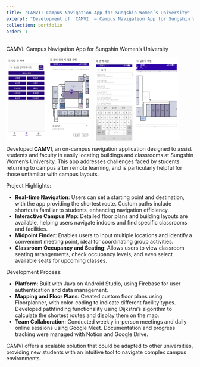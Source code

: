 ```yaml
---
title: "CAMVI: Campus Navigation App for Sungshin Women’s University"
excerpt: "Development of 'CAMVI' – Campus Navigation App for Sungshin Women’s University"
collection: portfolio
order: 1
---
```


CAMVI: Campus Navigation App for Sungshin Women’s University

<div style="display: flex; gap: 10px;">
  <img src="/images/CAMVI-1.png" alt="CAMVI Screenshot 1" width="45%"/>
  <img src="/images/CAMVI-2.png" alt="CAMVI Screenshot 2" width="45%"/>
</div>

Developed **CAMVI**, an on-campus navigation application designed to assist students and faculty in easily locating buildings and classrooms at Sungshin Women’s University. This app addresses challenges faced by students returning to campus after remote learning, and is particularly helpful for those unfamiliar with campus layouts.

Project Highlights:
- **Real-time Navigation**: Users can set a starting point and destination, with the app providing the shortest route. Custom paths include shortcuts familiar to students, enhancing navigation efficiency.
- **Interactive Campus Map**: Detailed floor plans and building layouts are available, helping users navigate indoors and find specific classrooms and facilities.
- **Midpoint Finder**: Enables users to input multiple locations and identify a convenient meeting point, ideal for coordinating group activities.
- **Classroom Occupancy and Seating**: Allows users to view classroom seating arrangements, check occupancy levels, and even select available seats for upcoming classes.

Development Process:
- **Platform**: Built with Java on Android Studio, using Firebase for user authentication and data management.
- **Mapping and Floor Plans**: Created custom floor plans using Floorplanner, with color-coding to indicate different facility types. Developed pathfinding functionality using Dijkstra’s algorithm to calculate the shortest routes and display them on the map.
- **Team Collaboration**: Conducted weekly in-person meetings and daily online sessions using Google Meet. Documentation and progress tracking were managed with Notion and Google Drive.

CAMVI offers a scalable solution that could be adapted to other universities, providing new students with an intuitive tool to navigate complex campus environments.
